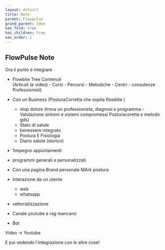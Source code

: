 ```yaml
---
layout: default
title: Note
parent: Flowpulse 
grand_parent: Idee
nav_fold: true
has_children: true
nav_order: 1
---
```


## FlowPulse Note


Ora il punto è integrare 

- Flowbite Tree Contenuti  
(Articoli (e video) - Corsi - Percorsi - Metodiche - Centri - consulenze Professionisti) 
- Con un Business (PosturaCorretta che ospita flowbite )
  - stop dolore (trova un professionista, diagnosi e programma - Valutazione sintomi e sistemi compromessi Posturacoretta e metodo gds) 
  - Stato di salute 
  - benessere integrato 
  - Postura E Fisiologia 
  - Diario salute (storico)

- 1impegno appuntamenti
- programmi generali e personalizzati

- Con una pagina Brand personale MArk postura



- Interazione da un utente 
  - web 
  - whatsapp

- vettorializzazione 
- Canale youtube e rag mancano 
- Bot

Video -> Youtube 

E poi vedendo l'integrazione con le altre cose! 